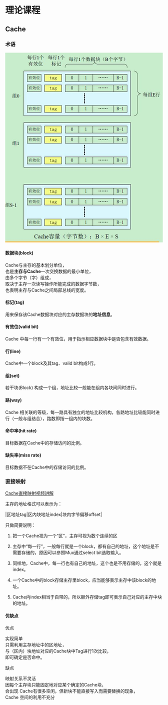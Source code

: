 # 理论课程

## Cache

### 术语

![Cache结构示意图](/img/理论课程/Cache结构示意图.jpg)

#### 数据块(block)

Cache与主存的基本划分单位，  
也是**主存与Cache**一次交换数据的最小单位，  
由多个字节（字）组成，  
取决于主存一次读写操作所能完成的数据字节数，  
也表明主存与Cache之间局部总线的宽度。

#### 标记(tag)
  
用来保存该Cache数据块对应的主存数据块的**地址信息**。

#### 有效位(valid bit)

Cache 中每一行有一个有效位，用于指示相应数据块中是否包含有效数据。

#### 行(line)

Cache中一个block及其tag、valid bit构成1行。

#### 组(set)

若干块(Block) 构成一个组，地址比较一般能在组内各块间同时进行。

#### 路(way)

Cache 相关联的等级，每一路具有独立的地址比较机构，各路地址比较能同时进行（一般与组结合），路数即指一组内的块数。

#### 命中率(hit rate)

目标数据在Cache中的存储访问的比例。

#### 缺失率(miss rate)

目标数据不在Cache中的存储访问的比例。

### 直接映射

[Cache直接映射视频讲解](https://www.bilibili.com/video/BV1XT4y1G7po/?spm_id_from=333.788.videocard.0)

主存的地址格式可以表示为：

|区地址tag|区内块地址index|块内字节偏移offset|

只做简要说明：

1. 把一个Cache视为一个“区”，主存可视为数个连续的区

2. 主存中“每一行”，一般每行就是一个block，都有自己的地址，这个地址是不需要存储的，原因可以参照Mux通过select bit选取输入。

3. 同样地，Cache中，每一行也有自己的地址，这个也是不用存储的，这个就是index。

4. 一个Cache中的block存储主存里block，应当能够表示主存中该block的地址。

5. Cache内index相当于自带的，所以额外存储tag即可表示自己对应的主存中块的地址。

#### 优缺点

优点

实现简单  
只需利用主存地址中的区地址，  
与（区内）块地址对应的Cache块中Tag进行1次比较，  
即可确定是否命中。

缺点

映射关系不灵活  
因每个主存块只能固定地对应某个确定的Cache块，  
会出现 Cache有很多空闲，但新块不能直接写入而需要替换的现象，  
Cache 空间的利用不充分
